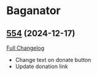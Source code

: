# Baganator

## [554](https://github.com/Baganator/Baganator/tree/554) (2024-12-17)
[Full Changelog](https://github.com/Baganator/Baganator/compare/553...554) 

- Change text on donate button  
- Update donation link  
